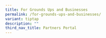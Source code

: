 ```yaml
---
title: For Grounds Ups and Businesses
permalink: /for-grounds-ups-and-businesses/
variant: tiptap
description: ""
third_nav_title: Partners Portal
---
```

